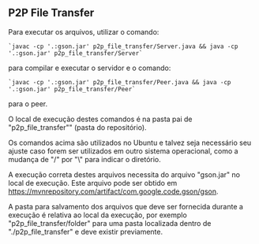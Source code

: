 ## P2P File Transfer

Para executar os arquivos, utilizar o comando: 

    `javac -cp '.:gson.jar' p2p_file_transfer/Server.java && java -cp '.:gson.jar' p2p_file_transfer/Server`
para compilar e executar o servidor e o comando:

    `javac -cp '.:gson.jar' p2p_file_transfer/Peer.java && java -cp '.:gson.jar' p2p_file_transfer/Peer`
para o peer.

O local de execução destes comandos é na pasta pai de "p2p_file_transfer"" (pasta do repositório).

Os comandos acima são utilizados no Ubuntu e talvez seja necessário seu ajuste caso forem ser utilizados em outro sistema operacional, como a mudança de "/" por "\\" para indicar o diretório.

A execução correta destes arquivos necessita do arquivo "gson.jar" no local de execução. Este arquivo pode ser obtido em https://mvnrepository.com/artifact/com.google.code.gson/gson.

A pasta para salvamento dos arquivos que deve ser fornecida durante a execução é relativa ao local da execução, por exemplo "p2p_file_transfer/folder" para uma pasta localizada dentro de "./p2p_file_transfer" e deve existir previamente. 
